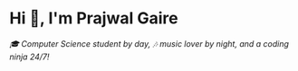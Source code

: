 <h1> Hi 👋, I'm Prajwal Gaire</h1>
<em>🎓 Computer Science student by day, 🎶 music lover by night, and a coding ninja 24/7!</em>
<!--
**prajwalgaire617/prajwalgaire617** is a ✨ _special_ ✨ repository because its `README.md` (this file) appears on your GitHub profile.
--

Here are some ideas to get you started:

- 🔭 I’m currently working on ...
- 🌱 I’m currently learning ...
- 👯 I’m looking to collaborate on ...
- 🤔 I’m looking for help with ...
- 💬 Ask me about ...
- 📫 How to reach me: ...
- 😄 Pronouns: ...
- ⚡ Fun fact: ...
-->
<h1>About me 🙋🏻‍♂️ </h1>
👋 Hi there! I'm Prajwal Gaire, a Computer Engineering student at Kathmandu University and a passionate web developer. I have hands-on experience with various technologies and am also familiar with mobile development.
